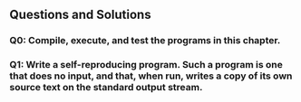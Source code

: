 ## Questions and Solutions

### Q0: Compile, execute, and test the programs in this chapter.

### Q1: Write a self-reproducing program. Such a program is one that does no input, and that, when run, writes a copy of its own source text on the standard output stream.